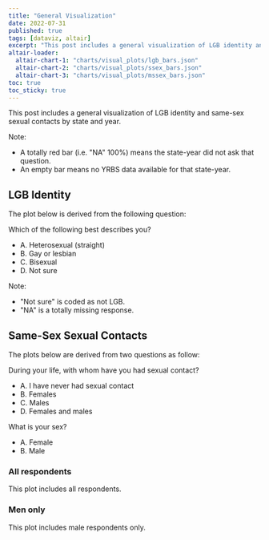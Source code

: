 ```yaml
---
title: "General Visualization"
date: 2022-07-31
published: true
tags: [dataviz, altair]
excerpt: "This post includes a general visualization of LGB identity and same-sex sexual contacts by state and year."
altair-loader:
  altair-chart-1: "charts/visual_plots/lgb_bars.json"
  altair-chart-2: "charts/visual_plots/ssex_bars.json"
  altair-chart-3: "charts/visual_plots/mssex_bars.json"
toc: true
toc_sticky: true
---
```


This post includes a general visualization of LGB identity and same-sex sexual contacts by state and year.

Note:
- A totally red bar (i.e. "NA" 100%) means the state-year did not ask that question.
- An empty bar means no YRBS data available for that state-year.

## LGB Identity

The plot below is derived from the following question:

Which of the following best describes you?
- A. Heterosexual (straight)
- B. Gay or lesbian
- C. Bisexual
- D. Not sure

Note: 
- "Not sure" is coded as not LGB. 
- "NA" is a totally missing response.

<div id="altair-chart-1"></div>

## Same-Sex Sexual Contacts

The plots below are derived from two questions as follow:

During your life, with whom have you had sexual contact?
- A. I have never had sexual contact
- B. Females
- C. Males
- D. Females and males

What is your sex?
- A. Female
- B. Male

### All respondents
This plot includes all respondents.
<div id="altair-chart-2"></div>

### Men only
This plot includes male respondents only.
<div id="altair-chart-3"></div>
